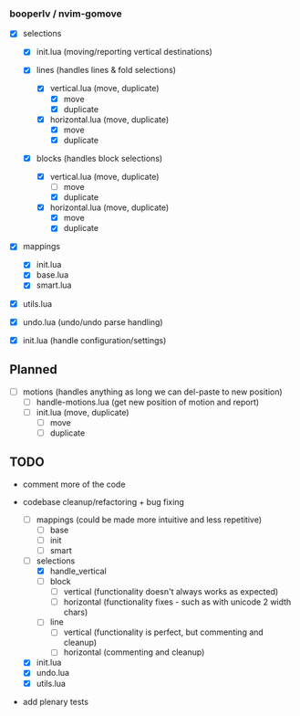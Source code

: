 ### booperlv / nvim-gomove

- [x] selections

  - [x] init.lua (moving/reporting vertical destinations)

  - [x] lines (handles lines & fold selections)
    - [x] vertical.lua (move, duplicate)
      - [x] move
      - [x] duplicate
    - [x] horizontal.lua (move, duplicate)
      - [x] move
      - [x] duplicate
    
  - [x] blocks (handles block selections)
    - [x] vertical.lua (move, duplicate)
      - [ ] move
      - [x] duplicate
    - [x] horizontal.lua (move, duplicate)
      - [x] move
      - [x] duplicate
    
- [x] mappings
  - [x] init.lua
  - [x] base.lua
  - [x] smart.lua

- [x] utils.lua
- [x] undo.lua (undo/undo parse handling)
- [x] init.lua (handle configuration/settings)

## Planned

<!-- this might have to support specifically a few plugins such as hop,
lightspeed etc.-->
- [ ] motions (handles anything as long we can del-paste to new position)
  - [ ] handle-motions.lua (get new position of motion and report)
  - [ ] init.lua (move, duplicate)
    - [ ] move
    - [ ] duplicate

## TODO

- comment more of the code 

- codebase cleanup/refactoring + bug fixing
  - [ ] mappings
    (could be made more intuitive and less repetitive)
    - [ ] base
    - [ ] init
    - [ ] smart
  - [ ] selections
    - [x] handle_vertical
    - [ ] block
      - [ ] vertical
        (functionality doesn't always works as expected)
      - [ ] horizontal
        (functionality fixes - such as with unicode 2 width chars)
    - [ ] line
      - [ ] vertical
        (functionality is perfect, but commenting and cleanup)
      - [ ] horizontal
        (commenting and cleanup)
  - [x] init.lua
  - [x] undo.lua
  - [x] utils.lua

- add plenary tests
